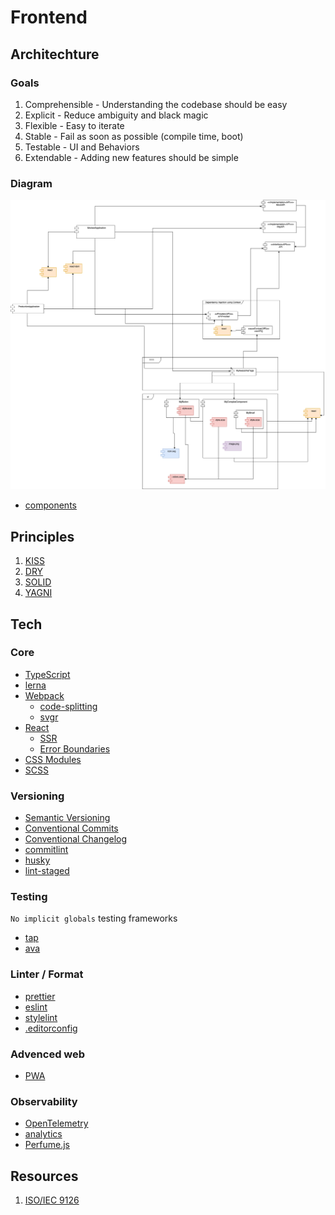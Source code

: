 # Frontend

## Architechture

### Goals

1. Comprehensible - Understanding the codebase should be easy
1. Explicit - Reduce ambiguity and black magic
1. Flexible - Easy to iterate
1. Stable - Fail as soon as possible (compile time, boot)
1. Testable - UI and Behaviors
1. Extendable - Adding new features should be simple

### Diagram

![architechture](https://raw.githubusercontent.com/jaune/frontend/main/architechture.png)

- [components](./components.md)

## Principles

1. [KISS](https://en.wikipedia.org/wiki/KISS_principle)
1. [DRY](https://en.wikipedia.org/wiki/Don%27t_repeat_yourself)
1. [SOLID](https://en.wikipedia.org/wiki/SOLID)
1. [YAGNI](https://en.wikipedia.org/wiki/You_aren%27t_gonna_need_it)

## Tech

### Core
- [TypeScript](https://www.typescriptlang.org/)
- [lerna](https://github.com/lerna/lerna)
- [Webpack](https://webpack.js.org/)
  - [code-splitting](https://webpack.js.org/guides/code-splitting/)
  - [svgr](https://react-svgr.com/docs/webpack/)
- [React](https://reactjs.org/)
  - [SSR](https://fr.reactjs.org/docs/react-dom-server.html)
  - [Error Boundaries](https://reactjs.org/docs/error-boundaries.html)
- [CSS Modules](https://github.com/css-modules/css-modules)
- [SCSS](https://sass-lang.com/)

### Versioning
- [Semantic Versioning](https://semver.org/)
- [Conventional Commits](https://www.conventionalcommits.org/)
- [Conventional Changelog](https://github.com/conventional-changelog/conventional-changelog/)
- [commitlint](https://commitlint.js.org/)
- [husky](https://github.com/typicode/husky)
- [lint-staged](https://github.com/okonet/lint-staged)

### Testing
`No implicit globals` testing frameworks

- [tap](https://node-tap.org/)
- [ava](https://github.com/avajs/ava)

### Linter / Format
- [prettier](https://prettier.io/)
- [eslint](https://eslint.org/)
- [stylelint](https://stylelint.io/)
- [.editorconfig](https://editorconfig.org/)

### Advenced web
- [PWA](https://fr.wikipedia.org/wiki/Progressive_web_app)

### Observability
- [OpenTelemetry](https://opentelemetry.io/docs/concepts/data-sources/)
- [analytics](https://getanalytics.io/)
- [Perfume.js](https://zizzamia.github.io/perfume/)

## Resources

1. [ISO/IEC 9126](https://en.wikipedia.org/wiki/ISO/IEC_9126)
